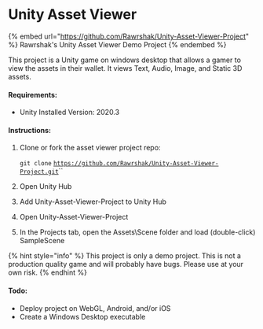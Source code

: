 # Unity Asset Viewer

{% embed url="https://github.com/Rawrshak/Unity-Asset-Viewer-Project" %}
Rawrshak's Unity Asset Viewer Demo Project
{% endembed %}

This project is a Unity game on windows desktop that allows a gamer to view the assets in their wallet. It views Text, Audio, Image, and Static 3D assets.&#x20;

#### Requirements:

* Unity Installed Version: 2020.3

#### Instructions:

1.  Clone or fork the asset viewer project repo:

    `git clone` [`https://github.com/Rawrshak/Unity-Asset-Viewer-Project.git`](https://github.com/Rawrshak/Unity-Asset-Viewer-Project.git)``
2. Open Unity Hub
3. Add Unity-Asset-Viewer-Project to Unity Hub
4. Open Unity-Asset-Viewer-Project
5. In the Projects tab, open the Assets\Scene folder and load (double-click) SampleScene

{% hint style="info" %}
This project is only a demo project. This is not a production quality game and will probably have bugs. Please use at your own risk.
{% endhint %}

#### Todo:

* Deploy project on WebGL, Android, and/or iOS
* Create a Windows Desktop executable
